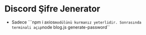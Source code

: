 # Discord Şifre Jenerator

- Sadece ```npm i axios`` modülünü kurmanız yeterlidir. Sonrasında terminali açıp ``node blog.js generate-password``
